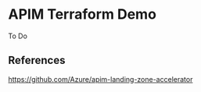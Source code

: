 # APIM Terraform Demo

To Do

## References

https://github.com/Azure/apim-landing-zone-accelerator
 
